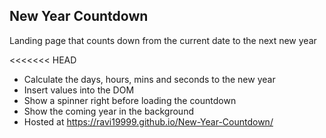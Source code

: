 ## New Year Countdown

Landing page that counts down from the current date to the next new year

<<<<<<< HEAD
- Calculate the days, hours, mins and seconds to the new year
- Insert values into the DOM
- Show a spinner right before loading the countdown
- Show the coming year in the background
- Hosted at https://ravi19999.github.io/New-Year-Countdown/
>>>>>>>

